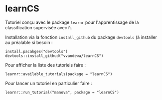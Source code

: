 # learnCS

Tutoriel conçu avec le package `learnr` pour l'apprentissage de la classification supervisée avec `R`.  

Installation via la fonction `install_github` du package `devtools` (à installer au préalable si besoin : 

```
install.pacakges("devtools")
devtools::install_githud("vvandewa/learnCS")
```

Pour afficher la liste des tutoriels faire : 
```
learnr::available_tutorials(package = "learnCS")
```
Pour lancer un tutoriel en particulier faire : 
```
learnr::run_tutorial("manova", package = "learnCS")
```
